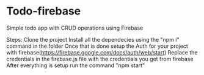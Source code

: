 # Todo-firebase
Simple todo app with CRUD operations using Firebase

Steps:
Clone the project
Install all the dependecies using the "npm i" command in the folder
Once that is done setup the Auth for your project with firebase(https://firebase.google.com/docs/auth/web/start)
Replace the credentials in the firebase.js file with the credentials you get from firebase
After everything is setup run the command "npm start"
